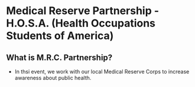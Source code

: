 # **Medical Reserve Partnership - H.O.S.A. (Health Occupations Students of America)**

## What is M.R.C. Partnership?
- In thsi event, we work with our local Medical Reserve Corps to increase awareness about public health.
